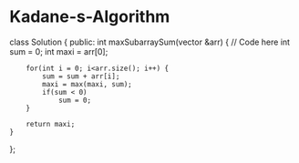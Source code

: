 # Kadane-s-Algorithm



class Solution {
  public:
    int maxSubarraySum(vector<int> &arr) {
        // Code here
        int sum = 0;
        int maxi = arr[0];
        
        for(int i = 0; i<arr.size(); i++) {
            sum = sum + arr[i];
            maxi = max(maxi, sum);
            if(sum < 0)
                sum = 0;
        }
        
        return maxi;
    }
};
